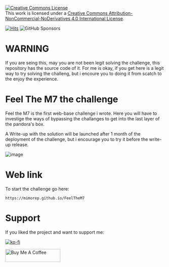 <a rel="license" href="http://creativecommons.org/licenses/by-nc-nd/4.0/"><img alt="Creative Commons License" style="border-width:0" src="https://i.creativecommons.org/l/by-nc-nd/4.0/88x31.png" /></a><br />This work is licensed under a <a rel="license" href="http://creativecommons.org/licenses/by-nc-nd/4.0/">Creative Commons Attribution-NonCommercial-NoDerivatives 4.0 International License</a>.

[![Hits](https://hits.seeyoufarm.com/api/count/incr/badge.svg?url=https%3A%2F%2Fgithub.com%2Fmimorep%2FFeelTheM7&count_bg=%23E39758&title_bg=%23555555&icon=googleanalytics.svg&icon_color=%23E7E7E7&title=Views&edge_flat=false)](https://hits.seeyoufarm.com) ![GitHub Sponsors](https://img.shields.io/github/sponsors/mimorep)

# WARNING

If you are seing this, may you are not been legit solving the challenge, this repository has the source code of it. For me is okay, if you get here is a legit way to try solving the challeng, but i encoure you to doing it from scatch to the enjoy the experience.

# Feel The M7 the challenge

Feel the M7 is the first web-base challenge i wrote. Here you will have to investige the ways of bypassing the challanges to get into the last layer of the pandora's box.

A Write-up with the solution will be launched after 1 month of the deployment of the challenge, but i encourage you to try it before the write-up release.

![image](https://user-images.githubusercontent.com/43792651/227909112-d5a59407-0f0e-4929-bdb5-ae0acfacdf89.png)

# Web link

To start the challenge go here:

```
https://mimorep.github.io/FeelTheM7
```

# Support

If you liked the project and want to support me:

[![ko-fi](https://ko-fi.com/img/githubbutton_sm.svg)](https://ko-fi.com/C0C1EGEYL)

<a href="https://www.buymeacoffee.com/M7Dev" target="_blank"><img src="https://cdn.buymeacoffee.com/buttons/default-orange.png" alt="Buy Me A Coffee" height="41" width="174"></a>
